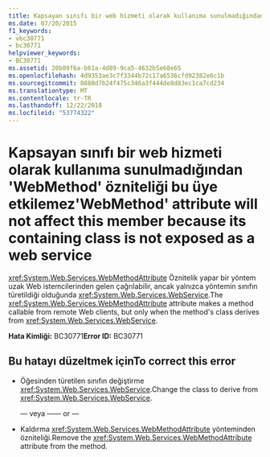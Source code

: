 ```yaml
---
title: Kapsayan sınıfı bir web hizmeti olarak kullanıma sunulmadığından 'WebMethod' özniteliği bu üye etkilemez
ms.date: 07/20/2015
f1_keywords:
- vbc30771
- bc30771
helpviewer_keywords:
- BC30771
ms.assetid: 20b09f6a-b61a-4d89-9ca5-4632b5e68e65
ms.openlocfilehash: 4d9353ae3c7f3344b72c17a6536cfd92382e6c1b
ms.sourcegitcommit: 0888d7b24f475c346a3f444de8d83ec1ca7cd234
ms.translationtype: MT
ms.contentlocale: tr-TR
ms.lasthandoff: 12/22/2018
ms.locfileid: "53774322"
---
```

# <a name="webmethod-attribute-will-not-affect-this-member-because-its-containing-class-is-not-exposed-as-a-web-service"></a><span data-ttu-id="3ad72-102">Kapsayan sınıfı bir web hizmeti olarak kullanıma sunulmadığından 'WebMethod' özniteliği bu üye etkilemez</span><span class="sxs-lookup"><span data-stu-id="3ad72-102">'WebMethod' attribute will not affect this member because its containing class is not exposed as a web service</span></span>
<span data-ttu-id="3ad72-103"><xref:System.Web.Services.WebMethodAttribute> Öznitelik yapar bir yöntem uzak Web istemcilerinden gelen çağrılabilir, ancak yalnızca yöntemin sınıfın türetildiği olduğunda <xref:System.Web.Services.WebService>.</span><span class="sxs-lookup"><span data-stu-id="3ad72-103">The <xref:System.Web.Services.WebMethodAttribute> attribute makes a method callable from remote Web clients, but only when the method's class derives from <xref:System.Web.Services.WebService>.</span></span>  
  
 <span data-ttu-id="3ad72-104">**Hata Kimliği:** BC30771</span><span class="sxs-lookup"><span data-stu-id="3ad72-104">**Error ID:** BC30771</span></span>  
  
## <a name="to-correct-this-error"></a><span data-ttu-id="3ad72-105">Bu hatayı düzeltmek için</span><span class="sxs-lookup"><span data-stu-id="3ad72-105">To correct this error</span></span>  
  
-   <span data-ttu-id="3ad72-106">Öğesinden türetilen sınıfın değiştirme <xref:System.Web.Services.WebService>.</span><span class="sxs-lookup"><span data-stu-id="3ad72-106">Change the class to derive from <xref:System.Web.Services.WebService>.</span></span>  
  
     <span data-ttu-id="3ad72-107">— veya —</span><span class="sxs-lookup"><span data-stu-id="3ad72-107">— or —</span></span>  
  
-   <span data-ttu-id="3ad72-108">Kaldırma <xref:System.Web.Services.WebMethodAttribute> yönteminden özniteliği.</span><span class="sxs-lookup"><span data-stu-id="3ad72-108">Remove the <xref:System.Web.Services.WebMethodAttribute> attribute from the method.</span></span>  
  

